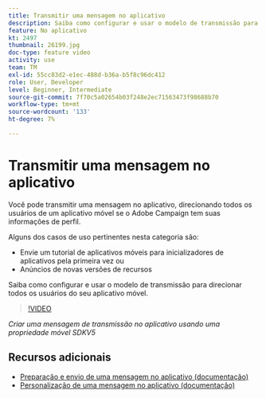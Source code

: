 ```yaml
---
title: Transmitir uma mensagem no aplicativo
description: Saiba como configurar e usar o modelo de transmissão para direcionar todos os usuários do seu aplicativo móvel.
feature: No aplicativo
kt: 2497
thumbnail: 26199.jpg
doc-type: feature video
activity: use
team: TM
exl-id: 55cc83d2-e1ec-488d-b36a-b5f8c96dc412
role: User, Developer
level: Beginner, Intermediate
source-git-commit: 7f70c5a02654b03f248e2ec71563473f98688b70
workflow-type: tm+mt
source-wordcount: '133'
ht-degree: 7%

---
```


# Transmitir uma mensagem no aplicativo

Você pode transmitir uma mensagem no aplicativo, direcionando todos os usuários de um aplicativo móvel se o Adobe Campaign tem suas informações de perfil.

Alguns dos casos de uso pertinentes nesta categoria são:

* Envie um tutorial de aplicativos móveis para inicializadores de aplicativos pela primeira vez ou
* Anúncios de novas versões de recursos

Saiba como configurar e usar o modelo de transmissão para direcionar todos os usuários do seu aplicativo móvel.

>[!VIDEO](https://video.tv.adobe.com/v/26199?quality=12)

*Criar uma mensagem de transmissão no aplicativo usando uma propriedade móvel SDKV5*

## Recursos adicionais

* [Preparação e envio de uma mensagem no aplicativo (documentação)](https://experienceleague.adobe.com/docs/campaign-standard/using/communication-channels/in-app-messaging/preparing-and-sending-an-in-app-message.html?lang=en)
* [Personalização de uma mensagem no aplicativo (documentação)](https://experienceleague.adobe.com/docs/campaign-standard/using/communication-channels/in-app-messaging/customizing-an-in-app-message.html?lang=en)
